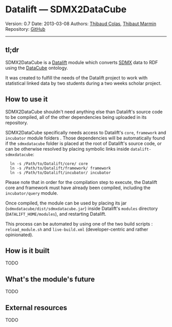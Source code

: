 # Datalift — SDMX2DataCube

Version: 0.7
Date: 2013-03-08
Authors: [Thibaud Colas](https://github.com/ThibWeb), [Thibaut Marmin](https://github.com/marminthibaut)
Repository: [GitHub](https://github.com/Thibau/datalift-sdmxdatacube/)

---------------------------------------------------------------------

## tl;dr

SDMX2DataCube is a [Datalift](http://datalift.org/) module which converts [SDMX](http://sdmx.org/) data to RDF using the [DataCube](http://www.w3.org/TR/vocab-data-cube/) ontology.

It was created to fulfill the needs of the Datalift project to work with statistical linked data by two students during a two weeks scholar project.

## How to use it

SDMX2DataCube shouldn't need anything else than Datalift's source code to be compiled, all of the other dependencies being uploaded in its repository.

SDMX2DataCube specifically needs access to Datalift's `core`, `framework` and `incubator` module folders . Those dependencies will be automatically found if the `sdmxdatacube` folder is placed at the root of Datalift's source code, or can be otherwise resolved by placing symbolic links inside `datalift-sdmxdatacube`:

```
  ln -s /Path/to/Datalift/core/ core
  ln -s /Path/to/Datalift/framework/ framework
  ln -s /Path/to/Datalift/incubator/ incubator
```

Please note that in order for the compilation step to execute, the Datalift core and framework must have already been compiled, including the `incubator/query` module.

Once compiled, the module can be used by placing its jar (`sdmxdatacube/dist/sdmxdatacube.jar`) inside Datalift's `modules` directory (`DATALIFT_HOME/modules`), and restarting Datalift.

This process can be automated by using one of the two build scripts : `reload_module.sh` and `live-build.xml` (developer-centric and rather opinionated).

## How is it built

TODO

## What's the module's future

TODO

## External resources

TODO
